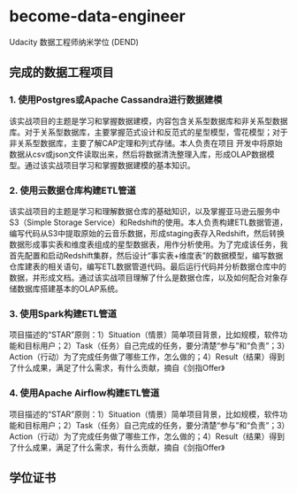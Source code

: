 # become-data-engineer
Udacity 数据工程师纳米学位 (DEND)

## 完成的数据工程项目

### 1. 使用Postgres或Apache Cassandra进行数据建模

该实战项目的主题是学习和掌握数据建模，内容包含关系型数据库和非关系型数据库。对于关系型数据库，主要掌握范式设计和反范式的星型模型，雪花模型；对于非关系型数据库，主要了解CAP定理和列式存储。本人负责在项目 开发中将原始数据从csv或json文件读取出来，然后将数据清洗整理入库，形成OLAP数据模型。通过该实战项目学习和掌握数据建模的基本知识。 

### 2. 使用云数据仓库构建ETL管道

该实战项目的主题是学习和理解数据仓库的基础知识，以及掌握亚马逊云服务中S3（Simple Storage Service）和Redshift的使用。本人负责构建ETL数据管道，编写代码从S3中提取原始的云音乐数据，形成staging表存入Redshift，然后转换数据形成事实表和维度表组成的星型数据表，用作分析使用。为了完成该任务，我首先配置和启动Redshift集群，然后设计“事实表+维度表”的数据模型，编写数据仓库建表的相关语句，编写ETL数据管道代码。最后运行代码并分析数据仓库中的数据，并形成文档。通过该实战项目理解了什么是数据仓库，以及如何配合对象存储数据库搭建基本的OLAP系统。

### 3. 使用Spark构建ETL管道

项目描述的“STAR”原则：1）Situation（情景）简单项目背景，比如规模，软件功能和目标用户；2）Task（任务）自己完成的任务，要分清楚“参与”和“负责”；3）Action（行动）为了完成任务做了哪些工作，怎么做的；4）Result（结果）得到了什么成果，满足了什么需求，有什么贡献，摘自《剑指Offer》 

### 4. 使用Apache Airflow构建ETL管道

项目描述的“STAR”原则：1）Situation（情景）简单项目背景，比如规模，软件功能和目标用户；2）Task（任务）自己完成的任务，要分清楚“参与”和“负责”；3）Action（行动）为了完成任务做了哪些工作，怎么做的；4）Result（结果）得到了什么成果，满足了什么需求，有什么贡献，摘自《剑指Offer》 

## 学位证书

